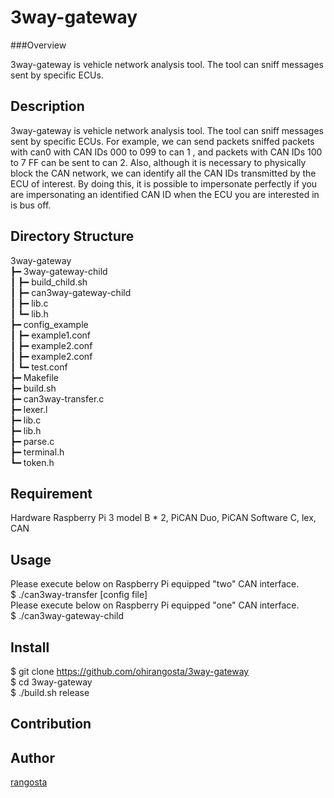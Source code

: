 3way-gateway
====

###Overview

3way-gateway is vehicle network analysis tool. The tool can sniff messages sent by specific ECUs.

## Description

3way-gateway is vehicle network analysis tool. The tool can sniff messages sent by specific ECUs. For example, we can send packets sniffed packets with can0 with CAN IDs 000 to 099 to can 1 , and packets with CAN IDs 100 to 7 FF can be sent to can 2. Also, although it is necessary to physically block the CAN network, we can identify all the CAN IDs transmitted by the ECU of interest. By doing this, it is possible to impersonate perfectly if you are impersonating an identified CAN ID when the ECU you are interested in is bus off.

## Directory Structure

3way-gateway  
┣━ 3way-gateway-child  
┃	┣━ build_child.sh  
┃	┣━ can3way-gateway-child  
┃	┣━ lib.c  
┃	┗━ lib.h  
┣━ config_example  
┃	┣━ example1.conf  
┃	┣━ example2.conf  
┃	┣━ example2.conf  
┃	┗━ test.conf  
┣━ Makefile  
┣━ build.sh  
┣━ can3way-transfer.c  
┣━ lexer.l  
┣━ lib.c  
┣━ lib.h  
┣━ parse.c  
┣━ terminal.h  
┗━ token.h  

## Requirement

Hardware
	Raspberry Pi 3 model B * 2, PiCAN Duo, PiCAN
Software
	C, lex, CAN

## Usage

Please execute below on Raspberry Pi equipped "two" CAN interface.  
$ ./can3way-transfer [config file]  
Please execute below on Raspberry Pi equipped "one" CAN interface.  
$ ./can3way-gateway-child  

## Install

$ git clone https://github.com/ohirangosta/3way-gateway  
$ cd 3way-gateway  
$ ./build.sh release  

## Contribution

## Author

[rangosta](https://github.com/ohirangosta)
